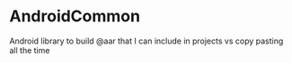 AndroidCommon
=============

Android library to build @aar that I can include in projects vs copy pasting all the time
